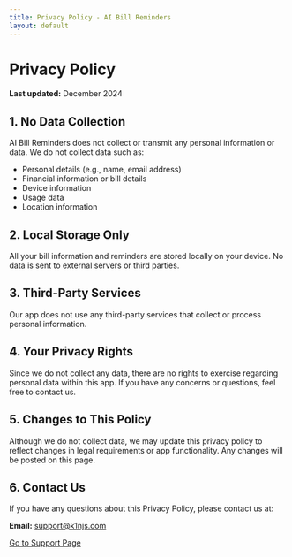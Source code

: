```yaml
---
title: Privacy Policy - AI Bill Reminders
layout: default
---
```


# Privacy Policy

**Last updated:** December 2024

## 1. No Data Collection
AI Bill Reminders does not collect or transmit any personal information or data. We do not collect data such as:

- Personal details (e.g., name, email address)
- Financial information or bill details
- Device information
- Usage data
- Location information

## 2. Local Storage Only
All your bill information and reminders are stored locally on your device. No data is sent to external servers or third parties.

## 3. Third-Party Services
Our app does not use any third-party services that collect or process personal information.

## 4. Your Privacy Rights
Since we do not collect any data, there are no rights to exercise regarding personal data within this app. If you have any concerns or questions, feel free to contact us.

## 5. Changes to This Policy
Although we do not collect data, we may update this privacy policy to reflect changes in legal requirements or app functionality. Any changes will be posted on this page.

## 6. Contact Us
If you have any questions about this Privacy Policy, please contact us at:

**Email:** [support@k1njs.com](mailto:support@k1njs.com)

[Go to Support Page](./support.md) 
